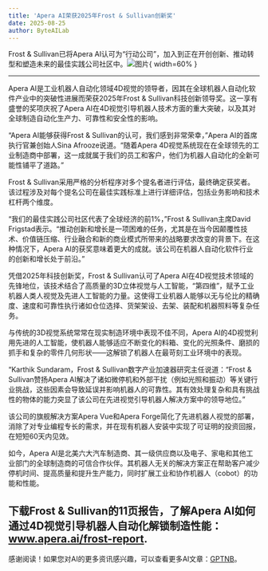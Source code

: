 ```yaml
---
title: 'Apera AI荣获2025年Frost & Sullivan创新奖'
date: 2025-08-25
author: ByteAILab
---
```


Frost & Sullivan已将Apera AI认可为“行动公司”，加入到正在开创创新、推动转型和塑造未来的最佳实践公司社区中。![图片](https://ai-techpark.com/wp-content/uploads/Apera-AI-W.jpg){ width=60% }

---
Apera AI是工业机器人自动化领域4D视觉的领导者，因其在全球机器人自动化软件产业中的突破性进展而荣获2025年Frost & Sullivan科技创新领导奖。这一享有盛誉的奖项庆祝了Apera AI在4D视觉引导机器人技术方面的重大突破，以及其对全球制造自动化生产力、可靠性和安全性的影响。

“Apera AI能够获得Frost & Sullivan的认可，我们感到非常荣幸，”Apera AI的首席执行官兼创始人Sina Afrooze说道。“随着Apera 4D视觉系统现在在全球领先的工业制造商中部署，这一成就属于我们的员工和客户，他们为机器人自动化的全新可能性铺平了道路。”

Frost & Sullivan采用严格的分析程序对多个提名者进行评估，最终确定获奖者。该过程涉及对每个提名公司在最佳实践标准上进行详细评估，包括业务影响和技术杠杆两个维度。

“我们的最佳实践公司社区代表了全球经济的前1%，”Frost & Sullivan主席David Frigstad表示。“推动创新和增长是一项困难的任务，尤其是在当今因颠覆性技术、价值链压缩、行业融合和新的商业模式所带来的战略要求改变的背景下。在这种情况下，Apera AI的获奖意味着更大的成就。该公司在机器人自动化软件行业的创新和增长处于前沿。”

凭借2025年科技创新奖，Frost & Sullivan认可了Apera AI在4D视觉技术领域的先锋地位，该技术结合了高质量的3D立体视觉与人工智能，“第四维”，赋予工业机器人类人视觉及先进人工智能的力量。这使得工业机器人能够以无与伦比的精确度、速度和可靠性执行诸如仓位选择、货架架设、去架、装配和机器照料等复杂任务。

与传统的3D视觉系统常常在现实制造环境中表现不佳不同，Apera AI的4D视觉利用先进的人工智能，使机器人能够适应不断变化的料箱、变化的光照条件、磨损的抓手和复杂的零件几何形状——这解锁了机器人在最苛刻工业环境中的表现。

“Karthik Sundaram，Frost & Sullivan数字产业加速器研究主任说道：“Frost & Sullivan赞扬Apera AI解决了诸如微停机和外部干扰（例如光照和振动）等关键行业挑战，这些因素会导致延误并影响机器人的可靠性。其有效处理复杂和具有挑战性的物体的能力突显了该公司在先进视觉引导机器人解决方案中的领导地位。”

该公司的旗舰解决方案Apera Vue和Apera Forge简化了先进机器人视觉的部署，消除了对专业编程专长的需求，并在现有机器人安装中实现了可证明的投资回报，在短短60天内见效。

如今，Apera AI是北美六大汽车制造商、其一级供应商以及电子、家电和其他工业部门的全球制造商的可信合作伙伴。其机器人无关的解决方案正在帮助客户减少停机时间、提高质量和提升生产能力，同时扩展工业和协作机器人（cobot）的功能和性能。

下载Frost & Sullivan的11页报告，了解Apera AI如何通过4D视觉引导机器人自动化解锁制造性能：www.apera.ai/frost-report.
---
感谢阅读！如果您对AI的更多资讯感兴趣，可以查看更多AI文章：[GPTNB](https://gptnb.com)。